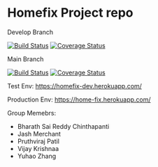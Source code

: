 # Homefix Project repo

Develop Branch

[![Build Status](https://app.travis-ci.com/gcivil-nyu-org/S2022-Team-4-repo.svg?branch=develop)](https://app.travis-ci.com/hazenoeasy/S2022-Team-4-repo)
[![Coverage Status](https://coveralls.io/repos/github/gcivil-nyu-org/S2022-Team-4-repo/badge.svg?branch=develop)](https://coveralls.io/github/gcivil-nyu-org/S2022-Team-4-repo?branch=develop)

Main Branch

[![Build Status](https://app.travis-ci.com/gcivil-nyu-org/S2022-Team-4-repo.svg?branch=main)](https://app.travis-ci.com/hazenoeasy/S2022-Team-4-repo)
[![Coverage Status](https://coveralls.io/repos/github/gcivil-nyu-org/S2022-Team-4-repo/badge.svg?branch=main)](https://coveralls.io/github/gcivil-nyu-org/S2022-Team-4-repo?branch=main)


Test Env: https://homefix-dev.herokuapp.com/

Production Env: https://home-fix.herokuapp.com/


Group Memebrs:

- Bharath Sai Reddy Chinthapanti
- Jash Merchant
- Pruthviraj Patil
- Vijay Krishnaa
- Yuhao Zhang
